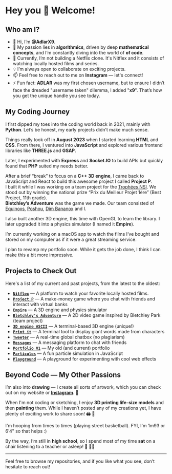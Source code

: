 # Hey you 🫵 Welcome!

## Who am I?

- 👋 Hi, I’m **@AdlarX9**.
- 🧠 My passion lies in **algorithmics**, driven by deep **mathematical concepts**, and I’m constantly diving into the world of **of code**.
- 🌱 Currently, I’m not building a Netflix clone. It's Nitflex and it consists of watching locally hosted films and series.
- 💡 I’m always open to collaborate on exciting projects.
- 📫 Feel free to reach out to me on **Instagram** — let's connect!
- ⚡ Fun fact: **ADLAR** was my first chosen username, but to ensure I didn’t face the dreaded "username taken" dilemma, I added "**x9**". That’s how you get the unique handle you see today.

## My Coding Journey

I first dipped my toes into the coding world back in 2021, mainly with **Python**. Let’s be honest, my early projects didn’t make much sense.

Things really took off in **August 2023** when I started learning **HTML** and **CSS**. From there, I ventured into **JavaScript** and explored various frontend libraries like **THREE.js** and **GSAP**.
 
Later, I experimented with **Express** and **Socket.IO** to build APIs but quickly found that **PHP** suited my needs better. 

After a brief “break” to focus on a **C++ 3D engine**, I came back to JavaScript and React to build this awesome project I called **Project P**.  
I built it while I was working on a team project for the [Trophées NSI](https://trophees-nsi.fr). We stood out by winning the national prize “Prix du Meilleur Projet 1ère” (Best Project, 11th grade).  
**Bletchley’s Adventure** was the game we made. Our team consisted of [Equinoxs](https://github.com/Equinoxs), [Poshou](https://github.com/Popashoubi), [Dim Bananox](https://github.com/Dim-Bananox) and I.

I also built another 3D engine, this time with OpenGL to learn the library. I later upgraded it into a physics simulator (I named it **Empire**).

I’m currently working on a macOS app to watch the films I’ve bought and stored on my computer as if it were a great streaming service.

I plan to revamp my portfolio soon. While it gets the job done, I think I can make this a bit more impressive.

## Projects to Check Out

Here's a list of my current and past projects, from the latest to the oldest:
- **[`Nitflex`](https://github.com/AdlarX9/nitflex)** — A platform to watch your favorite locally hosted films.
- **[`Project P`](https://github.com/AdlarX9/project-p)** — A make-money game where you chat with friends and interact with virtual banks
- **[`Empire`](https://github.com/AdlarX9/empire)** — A 3D engine and physics simulator
- **[`Bletchley's Adventure`](https://github.com/Equinoxs/trophees-nsi)** — A 2D video game inspired by Bletchley Park (team project)
- **[`3D engine ASCII`](https://github.com/AdlarX9/3d-engine-ascii)** — A terminal-based 3D engine (unique!)
- **[`Print it`](https://github.com/AdlarX9/print-it)** — A terminal tool to display giant words made from characters
- **[`Tweeter`](https://github.com/AdlarX9/tweeter)** — A real-time global chatbox (no plagiarism)
- **[`Messages`](https://github.com/AdlarX9/messages)** — A messaging platform to chat with friends
- **[`Portfolio V1`](https://github.com/AdlarX9/portfolio-v1)** — My old (and current) portfolio
- **[`Particules`](https://github.com/AdlarX9/particle-simulation)** — A fun particle simulation in JavaScript
- **[`Playground`](https://github.com/AdlarX9/playground)** — A playground for experimenting with cool web effects

## Beyond Code — My Other Passions

I’m also into **drawing** — I create all sorts of artwork, which you can check out on my website or [**Instagram**](https://www.instagram.com/alexis_lrse/). 🎨

When I'm not coding or sketching, I enjoy **3D printing life-size models** and then **painting** them. While I haven’t posted any of my creations yet, I have plenty of exciting work to share soon! 🖨️ 🎨

I'm hooping from times to times (playing street basketball). FYI, I'm 1m93 or 6'4" so that helps :)

By the way, I’m still in **high school**, so I spend most of my time **sat** on a chair listening to a teacher or asleep! 🛌 👨‍🏫

---

Feel free to browse my repositories, and if you like what you see, don’t hesitate to reach out!
